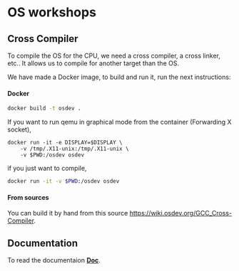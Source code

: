 # OS workshops

## Cross Compiler

To compile the OS for the CPU, we need a cross compiler, a cross linker, etc.. It allows us to compile for another target than the OS.

We have made a Docker image, to build and run it, run the next instructions:

#### Docker
```bash
docker build -t osdev .
```

If you want to run qemu in graphical mode from the container (Forwarding X socket),

```
docker run -it -e DISPLAY=$DISPLAY \
    -v /tmp/.X11-unix:/tmp/.X11-unix \
    -v $PWD:/osdev osdev
```

if you just want to compile,

```bash
docker run -it -v $PWD:/osdev osdev
```

#### From sources
You can build it by hand from this source https://wiki.osdev.org/GCC_Cross-Compiler.

## Documentation

To read the documentaion [**Doc**](doc/DOCUMENTATION.md).